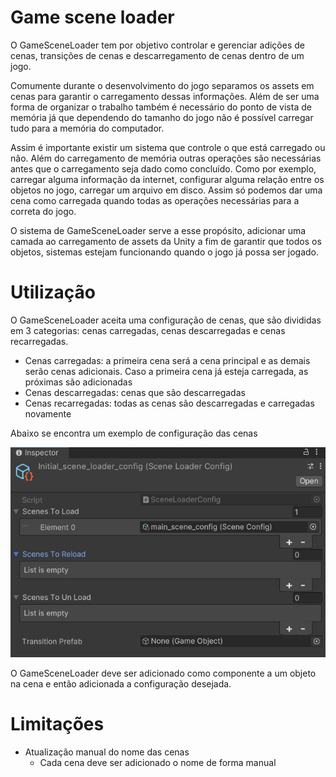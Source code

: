 # Game scene loader

O GameSceneLoader tem por objetivo controlar e gerenciar adições de cenas, transições de cenas e descarregamento de cenas dentro de um jogo.

Comumente durante o desenvolvimento do jogo separamos os assets em cenas para garantir o carregamento dessas informações. Além de ser uma forma de organizar o trabalho também é necessário do ponto de vista de memória já que dependendo do tamanho do jogo não é possível carregar tudo para a memória do computador.

Assim é importante existir um sistema que controle o que está carregado ou não. Além do carregamento de memória outras operações são necessárias antes que o carregamento seja dado como concluído. Como por exemplo, carregar alguma informação da internet, configurar alguma relação entre os objetos no jogo, carregar um arquivo em disco. Assim só podemos dar uma cena como carregada quando todas as operações necessárias para a correta do jogo.

O sistema de GameSceneLoader serve a esse propósito, adicionar uma camada ao carregamento de assets da Unity a fim de garantir que todos os objetos, sistemas estejam funcionando quando o jogo já possa ser jogado.

# Utilização

O GameSceneLoader aceita uma configuração de cenas, que são divididas em 3 categorias: cenas carregadas, cenas descarregadas e cenas recarregadas.

- Cenas carregadas: a primeira cena será a cena principal e as demais serão cenas adicionais. Caso a primeira cena já esteja carregada, as próximas são adicionadas
- Cenas descarregadas: cenas que são descarregadas
- Cenas recarregadas: todas as cenas são descarregadas e carregadas novamente

Abaixo se encontra um exemplo de configuração das cenas

![](_Doc/inspector_scene_loader_config.png)

O GameSceneLoader deve ser adicionado como componente a um objeto na cena e então adicionada a configuração desejada.

# Limitações

- Atualização manual do nome das cenas
  - Cada cena deve ser adicionado o nome de forma manual